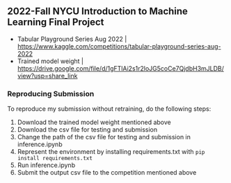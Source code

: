 ## 2022-Fall NYCU Introduction to Machine Learning Final Project
- Tabular Playground Series Aug 2022 | https://www.kaggle.com/competitions/tabular-playground-series-aug-2022
- Trained model weight | https://drive.google.com/file/d/1gFTlAi2s1r2loJG5coCe7QjdbH3mJLDB/view?usp=share_link


### Reproducing Submission
To reproduce my submission without retraining, do the following steps:
1. Download the trained model weight mentioned above
2. Download the csv file for testing and submission
3. Change the path of the csv file for testing and submission in inference.ipynb
4. Represent the environment by installing requirements.txt with `pip install requirements.txt`
5. Run inference.ipynb
6. Submit the output csv file to the competition mentioned above
